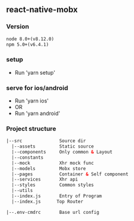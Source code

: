## react-native-mobx

### Version
```html
node 8.0+(v8.12.0)
npm 5.0+(v6.4.1)
```

### setup
* Run 'yarn setup'

### serve for ios/android
* Run 'yarn ios'
* OR
* Run 'yarn android'


### Project structure
```html
|--src              Source dir
  |--assets         Static source
  |--components     Only common & Layout
  |--constants      
  |--mock           Xhr mock func
  |--models         Mobx store
  |--pages          Container & Self component
  |--services       Xhr api
  |--styles         Common styles
  |--utils          
  |--index.js       Entry of Program
  |--index.js      Top Router        

|--.env-cmdrc       Base url config
```
